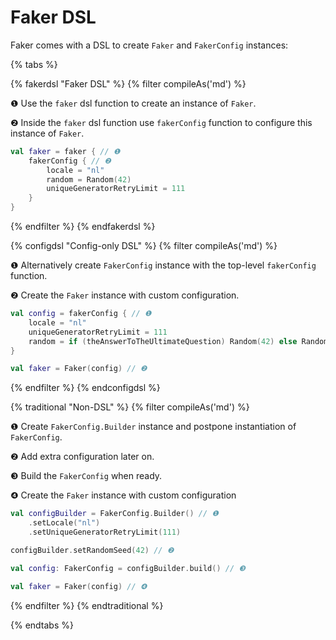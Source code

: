---
---

# Faker DSL

Faker comes with a DSL to create `Faker` and `FakerConfig` instances:

{% tabs %}

{% fakerdsl "Faker DSL" %} {% filter compileAs('md') %}

❶ Use the `faker` dsl function to create an instance of `Faker`.

❷ Inside the `faker` dsl function use `fakerConfig` function to configure this instance of `Faker`.

```kotlin
val faker = faker { // ❶
    fakerConfig { // ❷
        locale = "nl"
        random = Random(42)
        uniqueGeneratorRetryLimit = 111
    }
}
```

{% endfilter %} {% endfakerdsl %}

{% configdsl "Config-only DSL" %} {% filter compileAs('md') %}

❶ Alternatively create `FakerConfig` instance with the top-level `fakerConfig` function.

❷ Create the `Faker` instance with custom configuration.

```kotlin
val config = fakerConfig { // ❶
    locale = "nl"
    uniqueGeneratorRetryLimit = 111
    random = if (theAnswerToTheUltimateQuestion) Random(42) else Random()
}

val faker = Faker(config) // ❷
```

{% endfilter %} {% endconfigdsl %}

{% traditional "Non-DSL" %} {% filter compileAs('md') %}

❶ Create `FakerConfig.Builder` instance and postpone instantiation of `FakerConfig`.

❷ Add extra configuration later on.

❸ Build the `FakerConfig` when ready.

❹ Create the `Faker` instance with custom configuration

```kotlin
val configBuilder = FakerConfig.Builder() // ❶
    .setLocale("nl")
    .setUniqueGeneratorRetryLimit(111)

configBuilder.setRandomSeed(42) // ❷

val config: FakerConfig = configBuilder.build() // ❸

val faker = Faker(config) // ❹
```

{% endfilter %} {% endtraditional %}

{% endtabs %}
